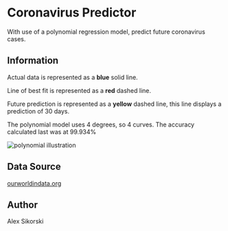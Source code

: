 # Coronavirus Predictor

With use of a polynomial regression model, predict future coronavirus cases.

## Information
Actual data is represented as a **blue** solid line.

Line of best fit is represented as a **red** dashed line.

Future prediction is represented as a **yellow** dashed line, this line displays a prediction of 30 days.

The polynomial model uses 4 degrees, so 4 curves. The accuracy calculated last was at 99.934%

![polynomial illustration](https://alexsikorski.net/img/coronavirus-predictor/polynomial_regression.jpeg)

## Data Source

[ourworldindata.org](https://ourworldindata.org/coronavirus-source-data)

## Author

Alex Sikorski
